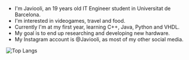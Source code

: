 - I'm Javiooli, an 19 years old IT Engineer student in Universitat de Barcelona.
- I'm interested in videogames, travel and food.
- Currently I'm at my first year, learning C++, Java, Python and VHDL.
- My goal is to end up researching and developing new hardware.
- My Instagram account is @Javiooli, as most of my other social media.


 ![Top Langs](https://github-readme-stats.vercel.app/api/top-langs/?username=Javioolpi&theme=dark&layout=compact)

